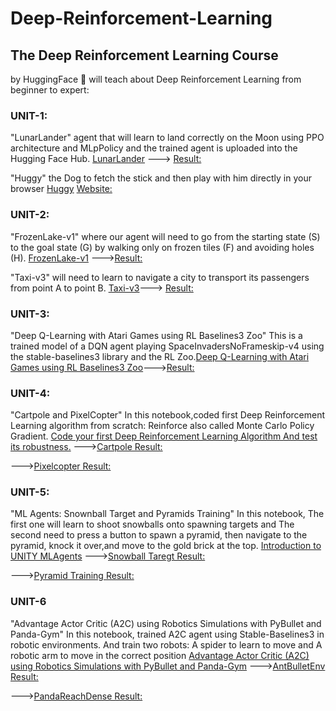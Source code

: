 # Deep-Reinforcement-Learning #


## The Deep Reinforcement Learning Course 
by HuggingFace 🤗 will teach about Deep Reinforcement Learning from beginner to expert:

### UNIT-1: 
"LunarLander" agent that will learn to land correctly on the Moon using PPO architecture and MLpPolicy and the trained agent is uploaded into the Hugging Face Hub. 
[LunarLander](https://huggingface.co/deep-rl-course/unit1/hands-on?fw=pt) --->
[Result:](https://huggingface.co/MrDivakaruni/ppo-LunarLander-v2)

"Huggy" the Dog to fetch the stick and then play with him directly in your browser
[Huggy](https://huggingface.co/deep-rl-course/unitbonus1/train?fw=pt) [Website:](https://huggingface.co/spaces/ThomasSimonini/Huggy)

### UNIT-2: 
"FrozenLake-v1" where our agent will need to go from the starting state (S) to the goal state (G) by walking only on frozen tiles (F) and avoiding holes (H). [FrozenLake-v1](https://colab.research.google.com/github/huggingface/deep-rl-class/blob/main/notebooks/unit2/unit2.ipynb#scrollTo=RpOTtSt83kPZ)
--->[Result:](https://huggingface.co/MrDivakaruni/q-FrozenLake-v1-4x4-noSlippery)

"Taxi-v3" will need to learn to navigate a city to transport its passengers from point A to point B. [Taxi-v3](https://colab.research.google.com/github/huggingface/deep-rl-class/blob/main/notebooks/unit2/unit2.ipynb#scrollTo=RpOTtSt83kPZ)--->
[Result:](https://huggingface.co/MrDivakaruni/Taxi-v3)

### UNIT-3:
"Deep Q-Learning with Atari Games using RL Baselines3 Zoo" This is a trained model of a DQN agent playing SpaceInvadersNoFrameskip-v4 using the stable-baselines3 library and the RL Zoo.[Deep Q-Learning with Atari Games using RL Baselines3 Zoo](https://huggingface.co/deep-rl-course/unit3/hands-on?fw=pt)--->[Result:](https://huggingface.co/MrDivakaruni/dqn-SpaceInvadersNoFrameskip-v4)

### UNIT-4:
"Cartpole and PixelCopter" In this notebook,coded first Deep Reinforcement Learning algorithm from scratch: Reinforce also called Monte Carlo Policy Gradient.
[Code your first Deep Reinforcement Learning Algorithm And test its robustness.](https://colab.research.google.com/github/huggingface/deep-rl-class/blob/main/notebooks/unit4/unit4.ipynb#scrollTo=CjRWziAVU2lZ)
--->[Cartpole Result:](https://huggingface.co/MrDivakaruni/Reinforce-cartpole_policy)

--->[Pixelcopter Result:](https://huggingface.co/MrDivakaruni/Reinforce-pixelcopter_policy)

### UNIT-5:
"ML Agents: Snownball Target and Pyramids Training" In this notebook, The first one will learn to shoot snowballs onto spawning targets and The second need to press a button to spawn a pyramid, then navigate to the pyramid, knock it over,and move to the gold brick at the top.
[Introduction to UNITY MLAgents](https://colab.research.google.com/github/huggingface/deep-rl-class/blob/main/notebooks/unit5/unit5.ipynb)
--->[Snowball Taregt Result:](https://singularite.itch.io/snowballtarget)

--->[Pyramid Training Result:](https://singularite.itch.io/pyramids)

### UNIT-6
"Advantage Actor Critic (A2C) using Robotics Simulations with PyBullet and Panda-Gym" In this notebook, trained A2C agent using Stable-Baselines3 in robotic environments. And train two robots: A spider to learn to move and A robotic arm to move in the correct position
[Advantage Actor Critic (A2C) using Robotics Simulations with PyBullet and Panda-Gym](https://colab.research.google.com/github/huggingface/deep-rl-class/blob/main/notebooks/unit6/unit6.ipynb)
--->[AntBulletEnv Result:](https://huggingface.co/MrDivakaruni/a2c-AntBulletEnv-v0/tree/main/)

--->[PandaReachDense Result:](https://huggingface.co/MrDivakaruni/a2c-PandaReachDense-v2/tree/main/)
